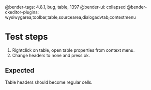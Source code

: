@bender-tags: 4.8.1, bug, table, 1397
@bender-ui: collapsed
@bender-ckeditor-plugins: wysiwygarea,toolbar,table,sourcearea,dialogadvtab,contextmenu

# Test steps
1. Rightclick on table, open table properties from context menu.
1. Change headers to none and press ok.

## Expected
Table headers should become regular cells.
